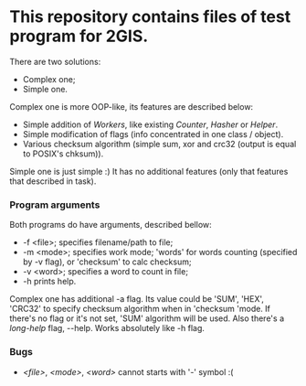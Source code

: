 # This repository contains files of test program for 2GIS.
There are two solutions:
- Complex one;
- Simple one.

Complex one is more OOP-like, its features are described below:
- Simple addition of *Workers*, like existing *Counter*, *Hasher* or *Helper*.
- Simple modification of flags (info concentrated in one class / object).
- Various checksum algorithm (simple sum, xor and crc32 (output is equal to POSIX's chksum)).

Simple one is just simple :)
It has no additional features (only that features that described in task).

### Program arguments
Both programs do have arguments, described bellow:
- -f &lt;file&gt;; specifies filename/path to file;
- -m &lt;mode&gt;; specifies work mode; 'words' for words counting (specified by -v flag), or 'checksum' to calc checksum;
- -v &lt;word&gt;; specifies a word to count in file;
- -h prints help.

Complex one has additional -a flag. Its value could be 'SUM', 'HEX', 'CRC32' to specify checksum algorithm when in 'checksum 'mode. If there's no flag or it's not set, 'SUM' algorithm will be used.
Also there's a *long-help* flag, --help. Works absolutely like -h flag.

### Bugs
- *&lt;file&gt;*, *&lt;mode&gt;*, *&lt;word&gt;* cannot starts with '-' symbol :(
